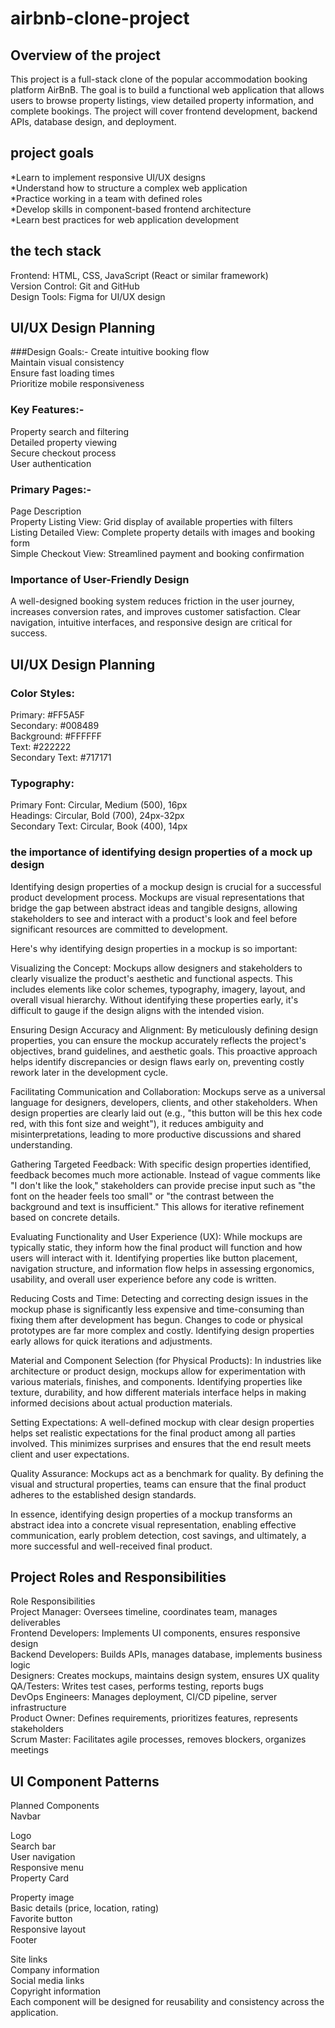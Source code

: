 # airbnb-clone-project
## Overview of the project
This project is a full-stack clone of the popular accommodation booking platform AirBnB. The goal is to build a functional web application that allows users to browse property listings, view detailed property information, and complete bookings. The project will cover frontend development, backend APIs, database design, and deployment.

## project goals
*Learn to implement responsive UI/UX designs<br>
*Understand how to structure a complex web application<br>
*Practice working in a team with defined roles<br>
*Develop skills in component-based frontend architecture<br>
*Learn best practices for web application development<br>

## the tech stack
Frontend: HTML, CSS, JavaScript (React or similar framework)<br>
Version Control: Git and GitHub<br>
Design Tools: Figma for UI/UX design<br>


## UI/UX Design Planning

###Design Goals:-
Create intuitive booking flow<br>
Maintain visual consistency<br>
Ensure fast loading times<br>
Prioritize mobile responsiveness<br>

### Key Features:-
Property search and filtering<br>
Detailed property viewing<br>
Secure checkout process<br>
User authentication<br>

### Primary Pages:-
Page	Description<br>
Property Listing View: 	Grid display of available properties with filters<br>
Listing Detailed View:	Complete property details with images and booking form<br>
Simple Checkout View:	Streamlined payment and booking confirmation<br>

### Importance of User-Friendly Design
A well-designed booking system reduces friction in the user journey, increases conversion rates, and improves customer satisfaction. Clear navigation, intuitive interfaces, and responsive design are critical for success.

## UI/UX Design Planning

### Color Styles:
Primary: #FF5A5F<br>
Secondary: #008489<br>
Background: #FFFFFF<br>
Text: #222222<br>
Secondary Text: #717171<br>

### Typography:
Primary Font: Circular, Medium (500), 16px<br>
Headings: Circular, Bold (700), 24px-32px<br>
Secondary Text: Circular, Book (400), 14px<br>


### the importance of identifying design properties of a mock up design

Identifying design properties of a mockup design is crucial for a successful product development process. Mockups are visual representations that bridge the gap between abstract ideas and tangible designs, allowing stakeholders to see and interact with a product's look and feel before significant resources are committed to development.<br>

Here's why identifying design properties in a mockup is so important:<br>

Visualizing the Concept: Mockups allow designers and stakeholders to clearly visualize the product's aesthetic and functional aspects. This includes elements like color schemes, typography, imagery, layout, and overall visual hierarchy. Without identifying these properties early, it's difficult to gauge if the design aligns with the intended vision.<br>

Ensuring Design Accuracy and Alignment: By meticulously defining design properties, you can ensure the mockup accurately reflects the project's objectives, brand guidelines, and aesthetic goals. This proactive approach helps identify discrepancies or design flaws early on, preventing costly rework later in the development cycle.<br>

Facilitating Communication and Collaboration: Mockups serve as a universal language for designers, developers, clients, and other stakeholders. When design properties are clearly laid out (e.g., "this button will be this hex code red, with this font size and weight"), it reduces ambiguity and misinterpretations, leading to more productive discussions and shared understanding.<br>

Gathering Targeted Feedback: With specific design properties identified, feedback becomes much more actionable. Instead of vague comments like "I don't like the look," stakeholders can provide precise input such as "the font on the header feels too small" or "the contrast between the background and text is insufficient." This allows for iterative refinement based on concrete details.<br>

Evaluating Functionality and User Experience (UX): While mockups are typically static, they inform how the final product will function and how users will interact with it. Identifying properties like button placement, navigation structure, and information flow helps in assessing ergonomics, usability, and overall user experience before any code is written.<br>

Reducing Costs and Time: Detecting and correcting design issues in the mockup phase is significantly less expensive and time-consuming than fixing them after development has begun. Changes to code or physical prototypes are far more complex and costly. Identifying design properties early allows for quick iterations and adjustments.<br>

Material and Component Selection (for Physical Products): In industries like architecture or product design, mockups allow for experimentation with various materials, finishes, and components. Identifying properties like texture, durability, and how different materials interface helps in making informed decisions about actual production materials.<br>

Setting Expectations: A well-defined mockup with clear design properties helps set realistic expectations for the final product among all parties involved. This minimizes surprises and ensures that the end result meets client and user expectations.<br>

Quality Assurance: Mockups act as a benchmark for quality. By defining the visual and structural properties, teams can ensure that the final product adheres to the established design standards.<br>

In essence, identifying design properties of a mockup transforms an abstract idea into a concrete visual representation, enabling effective communication, early problem detection, cost savings, and ultimately, a more successful and well-received final product.<br>


## Project Roles and Responsibilities
Role                          	Responsibilities<br>
Project Manager:     	Oversees timeline, coordinates team, manages deliverables<br>
Frontend Developers:	Implements UI components, ensures responsive design<br>
Backend Developers:  	Builds APIs, manages database, implements business logic<br>
Designers:	          Creates mockups, maintains design system, ensures UX quality<br>
QA/Testers:	          Writes test cases, performs testing, reports bugs<br>
DevOps Engineers:	    Manages deployment, CI/CD pipeline, server infrastructure<br>
Product Owner:	      Defines requirements, prioritizes features, represents stakeholders<br>
Scrum Master:       	Facilitates agile processes, removes blockers, organizes meetings<br>

## UI Component Patterns
Planned Components<br>
Navbar<br>

Logo<br>
Search bar<br>
User navigation<br>
Responsive menu<br>
Property Card<br>

Property image<br>
Basic details (price, location, rating)<br>
Favorite button<br>
Responsive layout<br>
Footer<br>

Site links<br>
Company information<br>
Social media links<br>
Copyright information<br>
Each component will be designed for reusability and consistency across the application.<br>



